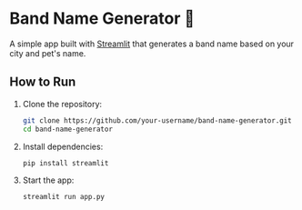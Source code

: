 # Band Name Generator 🎸

A simple app built with [Streamlit](https://streamlit.io/) that generates a band name based on your city and pet's name.

## How to Run

1. Clone the repository:

   ```bash
   git clone https://github.com/your-username/band-name-generator.git
   cd band-name-generator
   ```

2. Install dependencies:

   ```bash
   pip install streamlit
   ```

3. Start the app:

   ```bash
   streamlit run app.py
   ```

